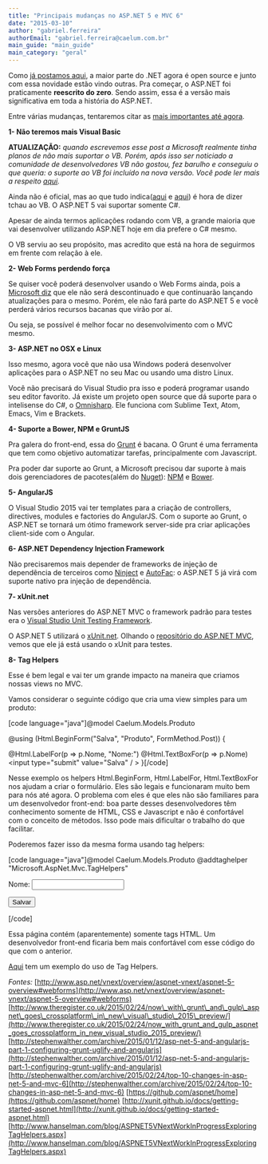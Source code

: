 ```yaml
---
title: "Principais mudanças no ASP.NET 5 e MVC 6"
date: "2015-03-10"
author: "gabriel.ferreira"
authorEmail: "gabriel.ferreira@caelum.com.br"
main_guide: "main_guide"
main_category: "geral"
---
```


Como [já postamos aqui](https://blog.caelum.com.br/net-agora-e-open-source/), a maior parte do .NET agora é open source e junto com essa novidade estão vindo outras. Pra começar, o ASP.NET foi praticamente **reescrito do zero**. Sendo assim, essa é a versão mais significativa em toda a história do ASP.NET.

Entre várias mudanças, tentaremos citar as [mais importantes até agora](http://stephenwalther.com/archive/2015/02/24/top-10-changes-in-asp-net-5-and-mvc-6).

**1- Não teremos mais Visual Basic**

**ATUALIZAÇÃO:** _quando escrevemos esse post a Microsoft realmente tinha planos de não mais suportar o VB. Porém, após isso ser noticiado a comunidade de desenvolvedores VB não gostou, fez barulho e conseguiu o que queria: o suporte ao VB foi incluído na nova versão. Você pode ler mais a respeito [aqui](http://www.infoq.com/news/2015/04/VB-Core)._

Ainda não é oficial, mas ao que tudo indica([aqui](https://github.com/aspnet/Home/issues/236) e [aqui](http://stackoverflow.com/questions/28040944/vb-net-support-for-asp-net-5-mvc6)) é hora de dizer tchau ao VB. O ASP.NET 5 vai suportar somente C#.

Apesar de ainda termos aplicações rodando com VB, a grande maioria que vai desenvolver utilizando ASP.NET hoje em dia prefere o C# mesmo.

O VB serviu ao seu propósito, mas acredito que está na hora de seguirmos em frente com relação à ele.

**2- Web Forms perdendo força**

Se quiser você poderá desenvolver usando o Web Forms ainda, pois a [Microsoft diz](http://www.asp.net/vnext/overview/aspnet-vnext/aspnet-5-overview#webforms) que ele não será descontinuado e que continuarão lançando atualizações para o mesmo. Porém, ele não fará parte do ASP.NET 5 e você perderá vários recursos bacanas que virão por aí.

Ou seja, se possível é melhor focar no desenvolvimento com o MVC mesmo.

**3- ASP.NET no OSX e Linux**

Isso mesmo, agora você que não usa Windows poderá desenvolver aplicações para o ASP.NET no seu Mac ou usando uma distro Linux.

Você não precisará do Visual Studio pra isso e poderá programar usando seu editor favorito. Já existe um projeto open source que dá suporte para o intelisense do C#, o [Omnisharp](http://www.omnisharp.net/). Ele funciona com Sublime Text, Atom, Emacs, Vim e Brackets.

**4- Suporte a Bower, NPM e GruntJS**

Pra galera do front-end, essa do [Grunt](http://gruntjs.com/) é bacana. O Grunt é uma ferramenta que tem como objetivo automatizar tarefas, principalmente com Javascript.

Pra poder dar suporte ao Grunt, a Microsoft precisou dar suporte à mais dois gerenciadores de pacotes(além do [Nuget](https://www.nuget.org/)): [NPM](https://www.npmjs.com/) e [Bower](http://bower.io/).

**5- AngularJS**

O Visual Studio 2015 vai ter templates para a criação de controllers, directives, modules e factories do AngularJS. Com o suporte ao Grunt, o ASP.NET se tornará um ótimo framework server-side pra criar aplicações client-side com o Angular.

**6- ASP.NET Dependency Injection Framework**

Não precisaremos mais depender de frameworks de injeção de dependência de terceiros como [Ninject](http://www.ninject.org/) e [AutoFac](http://autofac.org/): o ASP.NET 5 já virá com suporte nativo pra injeção de dependência.

**7- xUnit.net**

Nas versões anteriores do ASP.NET MVC o framework padrão para testes era o [Visual Studio Unit Testing Framework](https://msdn.microsoft.com/en-us/library/ms243147%28VS.80%29.aspx).

O ASP.NET 5 utilizará o [xUnit.net](https://github.com/aspnet/xunit). Olhando o [repositório do ASP.NET MVC](https://github.com/aspnet/mvc), vemos que ele já está usando o xUnit para testes.

**8- Tag Helpers**

Esse é bem legal e vai ter um grande impacto na maneira que criamos nossas views no MVC.

Vamos considerar o seguinte código que cria uma view simples para um produto:

\[code language="java"\]@model Caelum.Models.Produto

@using (Html.BeginForm("Salva", "Produto", FormMethod.Post)) { <div> @Html.LabelFor(p => p.Nome, "Nome:") @Html.TextBoxFor(p => p.Nome) </div> <input type="submit" value="Salva" / > }\[/code\]

Nesse exemplo os helpers Html.BeginForm, Html.LabelFor, Html.TextBoxFor nos ajudam a criar o formulário. Eles são legais e funcionaram muito bem para nós até agora. O problema com eles é que eles não são familiares para um desenvolvedor front-end: boa parte desses desenvolvedores têm conhecimento somente de HTML, CSS e Javascript e não é confortável com o conceito de métodos. Isso pode mais dificultar o trabalho do que facilitar.

Poderemos fazer isso da mesma forma usando tag helpers:

\[code language="java"\]@model Caelum.Models.Produto @addtaghelper "Microsoft.AspNet.Mvc.TagHelpers"

<form asp-controller="Produto" asp-action="Salva" method="post"> <div> <label asp-for="Nome">Nome:</label> <input asp-for="Nome" /> </div>

<input type="submit" value="Salvar" /> </form>\[/code\]

Essa página contém (aparentemente) somente tags HTML. Um desenvolvedor front-end ficaria bem mais confortável com esse código do que com o anterior.

[Aqui](https://github.com/DamianEdwards/TagHelperStarterWeb) tem um exemplo do uso de Tag Helpers.

_Fontes:_ [http://www.asp.net/vnext/overview/aspnet-vnext/aspnet-5-overview#webforms](http://www.asp.net/vnext/overview/aspnet-vnext/aspnet-5-overview#webforms) [http://www.theregister.co.uk/2015/02/24/now\_with\_grunt\_and\_gulp\_aspnet\_goes\_crossplatform\_in\_new\_visual\_studio\_2015\_preview/](http://www.theregister.co.uk/2015/02/24/now_with_grunt_and_gulp_aspnet_goes_crossplatform_in_new_visual_studio_2015_preview/) [http://stephenwalther.com/archive/2015/01/12/asp-net-5-and-angularjs-part-1-configuring-grunt-uglify-and-angularjs](http://stephenwalther.com/archive/2015/01/12/asp-net-5-and-angularjs-part-1-configuring-grunt-uglify-and-angularjs) [http://stephenwalther.com/archive/2015/02/24/top-10-changes-in-asp-net-5-and-mvc-6](http://stephenwalther.com/archive/2015/02/24/top-10-changes-in-asp-net-5-and-mvc-6) [https://github.com/aspnet/home](https://github.com/aspnet/home) [http://xunit.github.io/docs/getting-started-aspnet.html](http://xunit.github.io/docs/getting-started-aspnet.html) [http://www.hanselman.com/blog/ASPNET5VNextWorkInProgressExploringTagHelpers.aspx](http://www.hanselman.com/blog/ASPNET5VNextWorkInProgressExploringTagHelpers.aspx)
